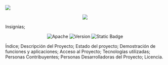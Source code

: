 <p>
  <img src="https://github.com/user-attachments/assets/7020ffe0-389c-4fe2-ad3b-b3438d8705d9">
</p>
<p align="center">
  <img src="https://github.com/user-attachments/assets/20e13f32-e8a5-48f6-8ef4-b1da87473d8a">
</p>
<p>
Insignias;
<div align="center">
<img alt="Apache" src="https://img.shields.io/badge/Lisense-Apache%202.0-yellow?style=plastic&labelColor=black">
<img alt="Version" src="https://img.shields.io/badge/Version-Chess%203.2-red?style=plastic&labelColor=black">
<img alt="Static Badge" src="https://img.shields.io/badge/licence-MIT-purple?style=plastic&labelColor=black">
</div>

Índice;
Descripción del Proyecto;
Estado del proyecto;
Demostración de funciones y aplicaciones;
Acceso al Proyecto;
Tecnologías utilizadas;
Personas Contribuyentes;
Personas Desarrolladoras del Proyecto;
Licencia.

